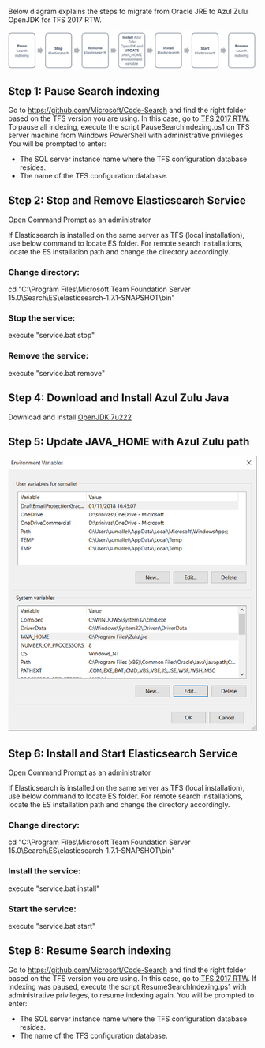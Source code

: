 Below diagram explains the steps to migrate from Oracle JRE to Azul Zulu OpenJDK for TFS 2017 RTW.

![Java Migration flow](flow2.png)

## Step 1: Pause Search indexing
Go to https://github.com/Microsoft/Code-Search and find the right folder based on the TFS version you are using. In this case, go to [TFS 2017 RTW](../TFS_2017RTW). To pause all indexing, execute the script PauseSearchIndexing.ps1 on TFS server machine from Windows PowerShell with administrative privileges. You will be prompted to enter:

* The SQL server instance name where the TFS configuration database resides.
* The name of the TFS configuration database.

## Step 2: Stop and Remove Elasticsearch Service
Open Command Prompt as an administrator 

If Elasticsearch is installed on the same server as TFS (local installation), use below command to locate ES folder. For remote search installations, locate the ES installation path and change the directory accordingly.
### Change directory: 
cd "C:\Program Files\Microsoft Team Foundation Server 15.0\Search\ES\elasticsearch-1.7.1-SNAPSHOT\bin"
### Stop the service:
execute "service.bat stop"

### Remove the service:
execute "service.bat remove"

## Step 4: Download and Install Azul Zulu Java 
Download and install [OpenJDK 7u222](https://cdn.azul.com/zulu/bin/zulu7.29.0.5-ca-jdk7.0.222-win_x64.msi)

## Step 5: Update JAVA_HOME with Azul Zulu path
![Update Java Home](java_home.png)

## Step 6: Install and Start Elasticsearch Service
Open Command Prompt as an administrator 

If Elasticsearch is installed on the same server as TFS (local installation), use below command to locate ES folder. For remote search installations, locate the ES installation path and change the directory accordingly.
### Change directory: 
cd "C:\Program Files\Microsoft Team Foundation Server 15.0\Search\ES\elasticsearch-1.7.1-SNAPSHOT\bin"
### Install the service:
execute "service.bat install"

### Start the service:
execute "service.bat start"

## Step 8: Resume Search indexing
Go to https://github.com/Microsoft/Code-Search and find the right folder based on the TFS version you are using. In this case, go to [TFS 2017 RTW](../TFS_2017RTW). If indexing was paused, execute the script ResumeSearchIndexing.ps1 with administrative privileges, to resume indexing again. You will be prompted to enter:

* The SQL server instance name where the TFS configuration database resides.
* The name of the TFS configuration database.
